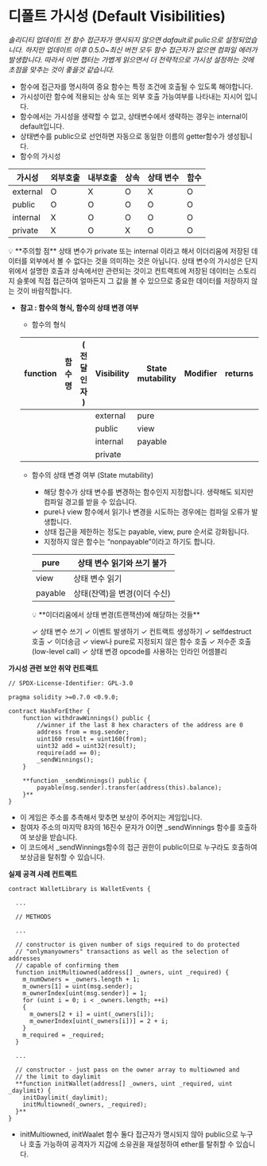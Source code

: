 # 디폴트 가시성 (Default Visibilities)

*솔리디티 업데이트 전 함수 접근자가 명시되지 않으면 dafault로 pulic으로 설정되었습니다. 하지만 업데이트 이후 0.5.0~최신 버전 모두 함수 접근자가 없으면 컴파일 에러가 발생합니다. 따라서 이번 챕터는 가볍게 읽으면서 더 전략적으로 가시성 설정하는 것에 초점을 맞추는 것이 좋을것 같습니다.*

- 함수에 접근자를 명시하여 중요 함수는 특정 조건에 호출될 수 있도록 해야합니다.
- 가시성이란 함수에 적용되는 상속 또는 외부 호출 가능여부를 나타내는 지시어 입니다.
- 함수에서는 가시성을 생략할 수 없고, 상태변수에서 생략하는 경우는 internal이 default입니다.
- 상태변수를 public으로 선언하면 자동으로 동일한 이름의 getter함수가 생성됩니다.
- 함수의 가시성

| 가시성 | 외부호출 | 내부호출 | 상속 | 상태 변수 | 함수 |
| --- | --- | --- | --- | --- | --- |
| external | O | X | O | X | O |
| public | O | O | O | O | O |
| internal | X | O | O | O | O |
| private | X | O | X | O | O |

<aside>
💡 **주의할 점**
상태 변수가 private 또는 internal 이라고 해서 이더리움에 저장된 데이터를 외부에서 볼 수 없다는 것을 의미하는 것은 아닙니다. 상태 변수의 가시성은 단지 위에서 설명한 호출과 상속에서만 관련되는 것이고 컨트랙트에 저장된 데이터는 스토리지 슬롯에 직접 접근하여 얼마든지 그 값을 볼 수 있으므로 중요한 데이터를 저장하지 않는 것이 바람직합니다.

</aside>

- **참고 : 함수의 형식, 함수의 상태 변경 여부**
    - 함수의 형식
    
    | function | 함수명 | ( 전달인자 ) | Visibility | State mutability | Modifier | returns | ( 리턴 타입 ) |
    | --- | --- | --- | --- | --- | --- | --- | --- |
    |  |  |  | external | pure |  |  |  |
    |  |  |  | public | view |  |  |  |
    |  |  |  | internal | payable |  |  |  |
    |  |  |  | private |  |  |  |  |
    - 함수의 상태 변경 여부 (State mutability)
        - 해당 함수가 상태 변수를 변경하는 함수인지 지정합니다. 생략해도 되지만 컴파일 경고를 받을 수 있습니다.
        - pure나 view 함수에서 읽기나 변경을 시도하는 경우에는 컴파일 오류가 발생합니다.
        - 상태 접근을 제한하는 정도는 payable, view, pure 순서로 강화됩니다.
        - 지정하지 않은 함수는 “nonpayable”이라고 하기도 합니다.
        
        | pure | 상태 변수 읽기와 쓰기 불가 |
        | --- | --- |
        | view | 상태 변수 읽기 |
        | payable | 상태(잔액)을 변경(이더 수신) |
        
        <aside>
        💡 **이더리움에서 상태 변경(트랜잭션)에 해당하는 것들**
        
        ✓  상태 변수 쓰기
        ✓  이벤트 발생하기
        ✓  컨트랙트 생성하기
        ✓  selfdestruct 호출
        ✓  이더송금
        ✓  view나 pure로 지정되지 않은 함수 호출
        ✓  저수준 호출(low-level call)
        ✓  상태 변경 opcode를 사용하는 인라인 어셈블리
        
        </aside>
        

**가시성 관련 보안 취약 컨트랙트**

```solidity
// SPDX-License-Identifier: GPL-3.0

pragma solidity >=0.7.0 <0.9.0;

contract HashForEther {
    function withdrawWinnings() public {
        //winner if the last 8 hex characters of the address are 0
        address from = msg.sender;
        uint160 result = uint160(from);
        uint32 add = uint32(result);
        require(add == 0);
        _sendWinnings();
    }

    **function _sendWinnings() public {
        payable(msg.sender).transfer(address(this).balance);
    }**
}
```

- 이 게임은 주소를 추측해서 맞추면 보상이 주어지는 게임입니다.
- 참여자 주소의 마지막 8자의 16진수 문자가 0이면 _sendWinnings 함수를 호출하여 보상을 받습니다.
- 이 코드에서 _sendWinnings함수의 접근 권한이 public이므로 누구라도 호출하여 보상금을 탈취할 수 있습니다.

**실제 공격 사례 컨트랙트**

```solidity
contract WalletLibrary is WalletEvents {

  ...

  // METHODS

  ...

  // constructor is given number of sigs required to do protected
  // "onlymanyowners" transactions as well as the selection of addresses
  // capable of confirming them
  function initMultiowned(address[] _owners, uint _required) {
    m_numOwners = _owners.length + 1;
    m_owners[1] = uint(msg.sender);
    m_ownerIndex[uint(msg.sender)] = 1;
    for (uint i = 0; i < _owners.length; ++i)
    {
      m_owners[2 + i] = uint(_owners[i]);
      m_ownerIndex[uint(_owners[i])] = 2 + i;
    }
    m_required = _required;
  }

  ...

  // constructor - just pass on the owner array to multiowned and
  // the limit to daylimit
  **function initWallet(address[] _owners, uint _required, uint _daylimit) {
    initDaylimit(_daylimit);
    initMultiowned(_owners, _required);
  }**
}
```

- initMultiowned, initWaalet 함수 둘다 접근자가 명시되지 않아 public으로 누구나 호출 가능하여 공격자가 지갑에 소유권을 재설정하여 ether를 탈취할 수 있습니다.